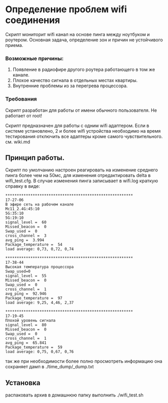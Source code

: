 # Определение проблем wifi соединения

Скрипт мониторит wifi канал на основе пинга между ноутбуком и роутером.
Основная задача, определение зон и причин не устойчивого приема.

### Возможные причины:
1. Появление в радиофире другого роутера работающего в том же канале.
2. Плохое качество сигнала в отдельных местах квартиры.
3. Внутренние проблемы из за перегрева процессора.

### Требования
Cкрипт разработан для работы от имени обычного пользователя. Hе работает от root!

Cкрипт предназначен для работы с одним wifi адаптером. Если в системе установлено, 2 и более wifi устройства необходимо на время тестирования отключить все адаптеры кроме самого чувствительного. см. wiki.md

## Принцип работы.
Скрипт по умолчанию настроен реагировать на изменение среднего пинга более чем на 50мс, для изменения отредактировать delta в wifi_test.cfg.
В случае изменения пинга записывает в wifi.log краткую справку в виде:

```
********************************************************
17-27-06
В эфире сеть на рабочем канале
Mc11_2.4G:45:10
5G:35:10
5G:19:10
signal_level =  60
Missed_beacon =  0
Swap_used =  0
cross_channel =  3
avg_ping =  3.994
Package_temperature =  54
load average: 0,73, 0,72, 0,74 
```


```
********************************************************
17-38-44
Высокая температура процессора
Swap_used=0
signal_level =  55
Missed_beacon =  0
Swap_used =  0
cross_channel =  1
avg_ping =  92.946
Package_temperature =  97
load average: 9,25, 4,46, 2,37 
```

```
********************************************************
17-19-45
Плохой уровень сигнала
signal_level =  80
Missed_beacon =  0
Swap_used =  0
cross_channel =  1
avg_ping =  65.841
Package_temperature =  59
load average: 0,75, 0,67, 0,76 

```


так же при необходимости более полно просмотреть информацию она сохраняет дамп в ./time_dump/<time>_dump.txt 

## Установка
распаковать архив в домашнюю папку
выполнить 
./wifi_test.sh

